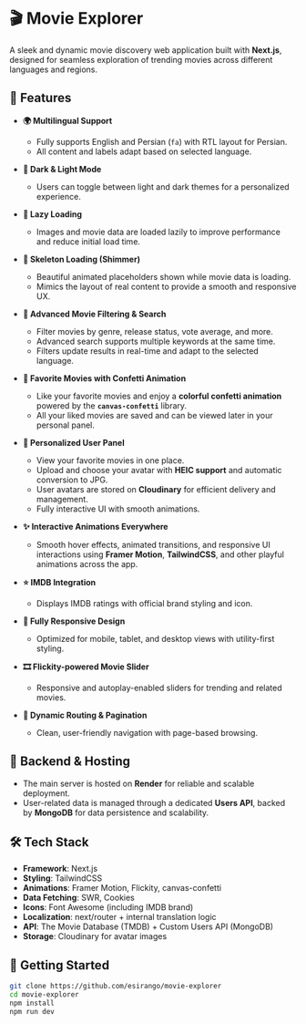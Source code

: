 # 🎬 Movie Explorer

A sleek and dynamic movie discovery web application built with **Next.js**, designed for seamless exploration of trending movies across different languages and regions.

## 🌟 Features

-   **🌍 Multilingual Support**

    -   Fully supports English and Persian (`fa`) with RTL layout for Persian.
    -   All content and labels adapt based on selected language.

-   **🎨 Dark & Light Mode**

    -   Users can toggle between light and dark themes for a personalized experience.

-   **🚀 Lazy Loading**

    -   Images and movie data are loaded lazily to improve performance and reduce initial load time.

-   **💫 Skeleton Loading (Shimmer)**

    -   Beautiful animated placeholders shown while movie data is loading.
    -   Mimics the layout of real content to provide a smooth and responsive UX.

-   **🎯 Advanced Movie Filtering & Search**

    -   Filter movies by genre, release status, vote average, and more.
    -   Advanced search supports multiple keywords at the same time.
    -   Filters update results in real-time and adapt to the selected language.

-   **💖 Favorite Movies with Confetti Animation**

    -   Like your favorite movies and enjoy a **colorful confetti animation** powered by the **`canvas-confetti`** library.
    -   All your liked movies are saved and can be viewed later in your personal panel.

-   **👤 Personalized User Panel**

    -   View your favorite movies in one place.
    -   Upload and choose your avatar with **HEIC support** and automatic conversion to JPG.
    -   User avatars are stored on **Cloudinary** for efficient delivery and management.
    -   Fully interactive UI with smooth animations.

-   **✨ Interactive Animations Everywhere**

    -   Smooth hover effects, animated transitions, and responsive UI interactions using **Framer Motion**, **TailwindCSS**, and other playful animations across the app.

-   **⭐ IMDB Integration**

    -   Displays IMDB ratings with official brand styling and icon.

-   **📱 Fully Responsive Design**

    -   Optimized for mobile, tablet, and desktop views with utility-first styling.

-   **🎞️ Flickity-powered Movie Slider**

    -   Responsive and autoplay-enabled sliders for trending and related movies.

-   **🔁 Dynamic Routing & Pagination**
    -   Clean, user-friendly navigation with page-based browsing.

## 🔧 Backend & Hosting

-   The main server is hosted on **Render** for reliable and scalable deployment.
-   User-related data is managed through a dedicated **Users API**, backed by **MongoDB** for data persistence and scalability.

## 🛠️ Tech Stack

-   **Framework**: Next.js
-   **Styling**: TailwindCSS
-   **Animations**: Framer Motion, Flickity, canvas-confetti
-   **Data Fetching**: SWR, Cookies
-   **Icons**: Font Awesome (including IMDB brand)
-   **Localization**: next/router + internal translation logic
-   **API**: The Movie Database (TMDB) + Custom Users API (MongoDB)
-   **Storage**: Cloudinary for avatar images

## 🚀 Getting Started

```bash
git clone https://github.com/esirango/movie-explorer
cd movie-explorer
npm install
npm run dev
```
